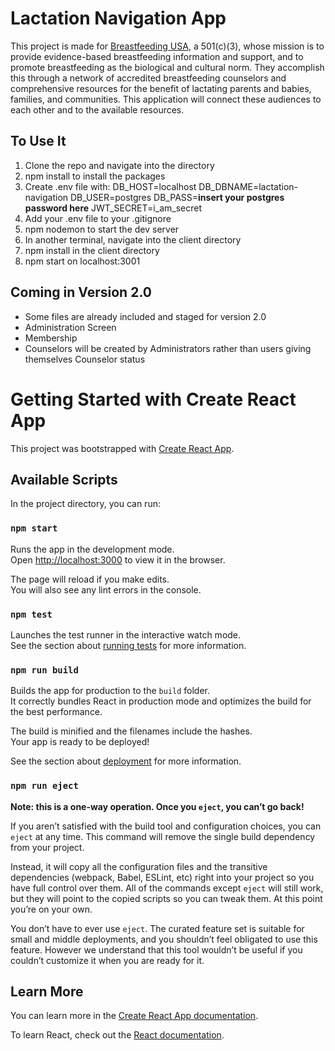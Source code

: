 # Lactation Navigation App

This project is made for [Breastfeeding USA](https://breastfeedingusa.org/), a 501(c)(3), whose mission is to provide evidence-based breastfeeding information and support, and to promote breastfeeding as the biological and cultural norm. They accomplish this through a network of accredited breastfeeding counselors and comprehensive resources for the benefit of lactating parents and babies, families, and communities. This application will connect these audiences to each other and to the available resources. 

## To Use It
1. Clone the repo and navigate into the directory
2. npm install to install the packages
3. Create .env file with:
    DB_HOST=localhost
    DB_DBNAME=lactation-navigation
    DB_USER=postgres
    DB_PASS=**insert your postgres password here**
    JWT_SECRET=i_am_secret
4. Add your .env file to your .gitignore
5. npm nodemon to start the dev server
6. In another terminal, navigate into the client directory
7. npm install in the client directory
8. npm start on localhost:3001

## Coming in Version 2.0
- Some files are already included and staged for version 2.0
- Administration Screen
- Membership
- Counselors will be created by Administrators rather than users giving themselves Counselor status



# Getting Started with Create React App

This project was bootstrapped with [Create React App](https://github.com/facebook/create-react-app).

## Available Scripts

In the project directory, you can run:

### `npm start`

Runs the app in the development mode.\
Open [http://localhost:3000](http://localhost:3000) to view it in the browser.

The page will reload if you make edits.\
You will also see any lint errors in the console.

### `npm test`

Launches the test runner in the interactive watch mode.\
See the section about [running tests](https://facebook.github.io/create-react-app/docs/running-tests) for more information.

### `npm run build`

Builds the app for production to the `build` folder.\
It correctly bundles React in production mode and optimizes the build for the best performance.

The build is minified and the filenames include the hashes.\
Your app is ready to be deployed!

See the section about [deployment](https://facebook.github.io/create-react-app/docs/deployment) for more information.

### `npm run eject`

**Note: this is a one-way operation. Once you `eject`, you can’t go back!**

If you aren’t satisfied with the build tool and configuration choices, you can `eject` at any time. This command will remove the single build dependency from your project.

Instead, it will copy all the configuration files and the transitive dependencies (webpack, Babel, ESLint, etc) right into your project so you have full control over them. All of the commands except `eject` will still work, but they will point to the copied scripts so you can tweak them. At this point you’re on your own.

You don’t have to ever use `eject`. The curated feature set is suitable for small and middle deployments, and you shouldn’t feel obligated to use this feature. However we understand that this tool wouldn’t be useful if you couldn’t customize it when you are ready for it.

## Learn More

You can learn more in the [Create React App documentation](https://facebook.github.io/create-react-app/docs/getting-started).

To learn React, check out the [React documentation](https://reactjs.org/).
